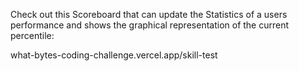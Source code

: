 Check out this Scoreboard that can update the Statistics of a users performance and shows the graphical representation of the current percentile:

what-bytes-coding-challenge.vercel.app/skill-test
